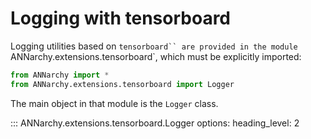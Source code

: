# Logging with tensorboard

Logging utilities based on `tensorboard`` are provided in the module `ANNarchy.extensions.tensorboard`, which must be explicitly imported:

```python
from ANNarchy import *
from ANNarchy.extensions.tensorboard import Logger
```

The main object in that module is the `Logger` class.


::: ANNarchy.extensions.tensorboard.Logger
    options:
      heading_level: 2